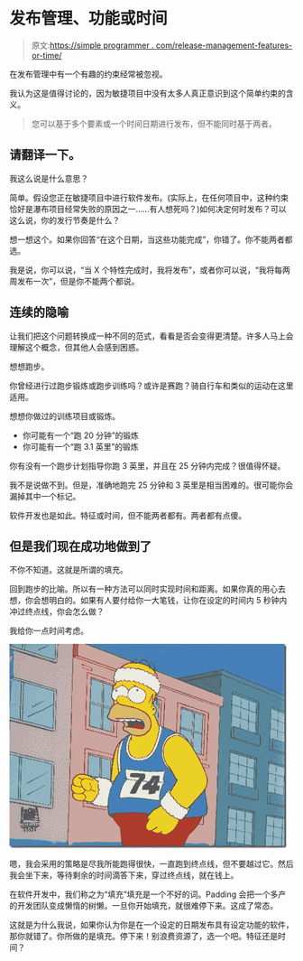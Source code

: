 # 发布管理、功能或时间

> 原文:[https://simple programmer . com/release-management-features-or-time/](https://simpleprogrammer.com/release-management-features-or-time/)

在发布管理中有一个有趣的约束经常被忽视。

我认为这是值得讨论的，因为敏捷项目中没有太多人真正意识到这个简单约束的含义。

> 您可以基于多个要素或一个时间日期进行发布，但不能同时基于两者。

## 请翻译一下。

我这么说是什么意思？

简单。假设您正在敏捷项目中进行软件发布。(实际上，在任何项目中，这种约束恰好是瀑布项目经常失败的原因之一……有人想死吗？)如何决定何时发布？可以这么说，你的发行节奏是什么？

想一想这个。如果你回答“在这个日期，当这些功能完成”，你错了。你不能两者都选。

我是说，你可以说，“当 X 个特性完成时，我将发布”，或者你可以说，“我将每两周发布一次”，但是你不能两个都说。

## 连续的隐喻

让我们把这个问题转换成一种不同的范式，看看是否会变得更清楚。许多人马上会理解这个概念，但其他人会感到困惑。

想想跑步。

你曾经进行过跑步锻炼或跑步训练吗？或许是赛跑？骑自行车和类似的运动在这里适用。

想想你做过的训练项目或锻炼。

*   你可能有一个“跑 20 分钟”的锻炼
*   你可能有一个“跑 3.1 英里”的锻炼

你有没有一个跑步计划指导你跑 3 英里，并且在 25 分钟内完成？很值得怀疑。

我不是说做不到。但是，准确地跑完 25 分钟和 3 英里是相当困难的。很可能你会漏掉其中一个标记。

软件开发也是如此。特征或时间，但不能两者都有。两者都有点傻。

## 但是我们现在成功地做到了

不你不知道。这就是所谓的填充。

回到跑步的比喻。所以有一种方法可以同时实现时间和距离。如果你真的用心去想，你会想明白的。如果有人要付给你一大笔钱，让你在设定的时间内 5 秒钟内冲过终点线，你会怎么做？

我给你一点时间考虑。



![homer_running](img/291f554e8132a2575e4b01e2fa80d7a1.png "homer_running")



嗯，我会采用的策略是尽我所能跑得很快，一直跑到终点线，但不要越过它。然后我会坐下来，等待剩余的时间滴答下来，穿过终点线，就在钱上。

在软件开发中，我们称之为“填充”填充是一个不好的词。Padding 会把一个多产的开发团队变成懒惰的树懒。一旦你开始填充，就很难停下来。这成了常态。

这就是为什么我说，如果你认为你是在一个设定的日期发布具有设定功能的软件，那你就错了。你所做的是填充。停下来！别浪费资源了，选一个吧。特征还是时间？